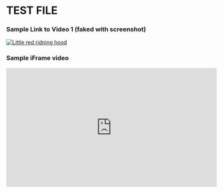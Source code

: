 # TEST FILE

### Sample Link to Video 1 (faked with screenshot)

[![Little red ridning hood](http://i.imgur.com/7YTMFQp.png)](https://vimeo.com/3514904 "Little red riding hood - Click to Watch!")


### Sample iFrame video


<iframe width="560" height="315"
src="https://www.youtube.com/embed/MUQfKFzIOeU" 
frameborder="0" 
allow="accelerometer; autoplay; encrypted-media; gyroscope; picture-in-picture" 
allowfullscreen></iframe>
